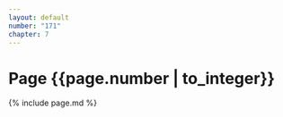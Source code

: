 ```yaml
---
layout: default
number: "171"
chapter: 7
---
```


# Page {{page.number | to_integer}}
{% include page.md %}

